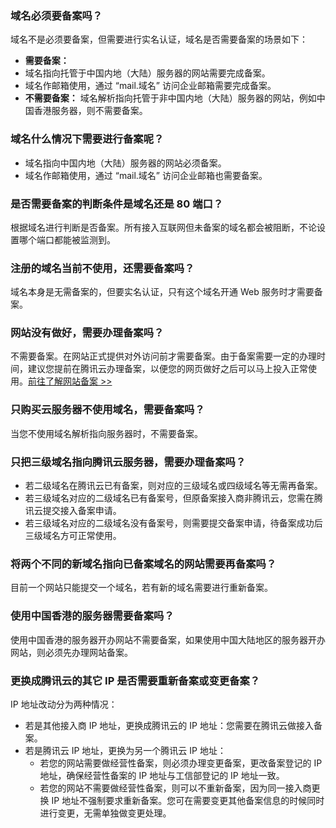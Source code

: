 ### 域名必须要备案吗？
域名不是必须要备案，但需要进行实名认证，域名是否需要备案的场景如下：
- **需要备案：**
 - 域名指向托管于中国内地（大陆）服务器的网站需要完成备案。
 - 域名作邮箱使用，通过 “mail.域名” 访问企业邮箱需要完成备案。
- **不需要备案：**
域名解析指向托管于非中国内地（大陆）服务器的网站，例如中国香港服务器，则不需要备案。

### 域名什么情况下需要进行备案呢？
- 域名指向中国内地（大陆）服务器的网站必须备案。
- 域名作邮箱使用，通过 “mail.域名” 访问企业邮箱也需要备案。

### 是否需要备案的判断条件是域名还是 80 端口？
根据域名进行判断是否备案。所有接入互联网但未备案的域名都会被阻断，不论设置哪个端口都能被监测到。

### 注册的域名当前不使用，还需要备案吗？
域名本身是无需备案的，但要实名认证，只有这个域名开通 Web 服务时才需要备案。

### 网站没有做好，需要办理备案吗？
不需要备案。在网站正式提供对外访问前才需要备案。由于备案需要一定的办理时间，建议您提前在腾讯云办理备案，以便您的网页做好之后可以马上投入正常使用。[前往了解网站备案 >>](https://cloud.tencent.com/product/ba)

### 只购买云服务器不使用域名，需要备案吗？
当您不使用域名解析指向服务器时，不需要备案。

### 只把三级域名指向腾讯云服务器，需要办理备案吗？    
- 若二级域名在腾讯云已有备案，则对应的三级域名或四级域名等无需再备案。  
- 若三级域名对应的二级域名已有备案号，但原备案接入商非腾讯云，您需在腾讯云提交接入备案申请。
- 若三级域名对应的二级域名没有备案号，则需要提交备案申请，待备案成功后三级域名方可正常使用。

### 将两个不同的新域名指向已备案域名的网站需要再备案吗？
目前一个网站只能提交一个域名，若有新的域名需要进行重新备案。

### 使用中国香港的服务器需要备案吗？
使用中国香港的服务器开办网站不需要备案，如果使用中国大陆地区的服务器开办网站，则必须先办理网站备案。

### 更换成腾讯云的其它 IP 是否需要重新备案或变更备案？
IP 地址改动分为两种情况：
- 若是其他接入商 IP 地址，更换成腾讯云的 IP 地址：您需要在腾讯云做接入备案。
- 若是腾讯云 IP 地址，更换为另一个腾讯云 IP 地址：
  - 若您的网站需要做经营性备案，则必须办理变更备案，更改备案登记的 IP 地址，确保经营性备案的 IP 地址与工信部登记的 IP 地址一致。
  - 若您的网站不需要做经营性备案，则可以不重新备案，因为同一接入商更换 IP 地址不强制要求重新备案。您可在需要变更其他备案信息的时候同时进行变更，无需单独做变更处理。
